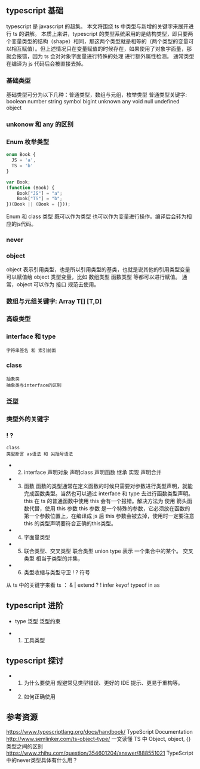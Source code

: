 ## typescript 基础
typescript 是 javascript 的超集。
本文将围绕 ts 中类型与新增的关键字来展开进行 ts 的讲解。
本质上来讲，typescript 的类型系统采用的是结构类型，即只要两个变量类型的结构（shape）相同，那这两个类型就是相等的（两个类型的变量可以相互赋值）。但上述情况只在变量赋值的时候存在，如果使用了对象字面量，那就会报错，因为 ts 会对对象字面量进行特殊的处理 进行额外属性检测。
通常类型在编译为 js 代码后会被直接去掉。
### 基础类型
  基础类型可分为以下几种：普通类型，数组与元组，枚举类型
  普通类型关键字: boolean number string symbol bigint unknown any void null undefined object
  ### unkonow 和 any 的区别
  ### Enum 枚举类型
  ```typescript
  enum Book {
    JS = 'a',
    TS = 'b'
  }

  var Book;
  (function (Book) {
      Book["JS"] = "a";
      Book["TS"] = "b";
  })(Book || (Book = {}));
  ```
  Enum 和 class 类型 既可以作为类型 也可以作为变量进行操作。编译后会转为相应的js代码。
  ### never
  ### object
  object 表示引用类型，也是所以引用类型的基类，也就是说其他的引用类型变量可以赋值给 object 类型变量，比如 数组类型 函数类型 等都可以进行赋值。
  通常，object 可以作为 接口 规范去使用。

  ### 数组与元组关键字: Array<T> T[] [T,D]

### 高级类型
  ### interface 和 type
    字符串签名 和 索引前面
  ### class
    抽象类
    抽象类与interface的区别
  ### 泛型
### 类型外的关键字
  ### ! ?
    class
    类型断言 as语法 和 尖括号语法 
  - 2. interface
  声明对象 声明class 声明函数 继承 实现 声明合并
  - 3. 函数
      函数的类型通常在定义函数的时候只需要对参数进行类型声明，就能完成函数类型。当然也可以通过 interface 和 type 去进行函数类型声明。
      this
      在 ts 的普通函数中使用 this 会有一个报错。解决方法为 使用 箭头函数代替，使用 this 参数
      this 参数 是一个特殊的参数，它必须放在函数的第一个参数位置上，在编译成 js 后 this 参数会被去掉，使用时一定要注意 this 的类型声明要符合正确的this类型。
  - 4. 字面量类型
  - 5. 联合类型、交叉类型
  联合类型 union type 表示 一个集合中的某个。 交叉类型 相当于类型的并集， 
  - 6. 类型收缩与类型守卫
  ! ? 符号

  从 ts 中的关键字来看 ts ： & | extend ? ! infer keyof typeof in as
## typescript 进阶
  - type 
  泛型 泛型约束

  - 1. 工具类型
## typescript 探讨
  - 1. 为什么要使用
  规避常见类型错误、更好的 IDE 提示、更易于重构等。
  - 2. 如何正确使用


## 参考资源
  https://www.typescriptlang.org/docs/handbook/ TypeScript Documentation
  http://www.semlinker.com/ts-object-type/ 一文读懂 TS 中 Object, object, {} 类型之间的区别
  https://www.zhihu.com/question/354601204/answer/888551021 TypeScript中的never类型具体有什么用？
  